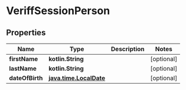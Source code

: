
# VeriffSessionPerson

## Properties
| Name | Type | Description | Notes |
| ------------ | ------------- | ------------- | ------------- |
| **firstName** | **kotlin.String** |  |  [optional] |
| **lastName** | **kotlin.String** |  |  [optional] |
| **dateOfBirth** | [**java.time.LocalDate**](java.time.LocalDate.md) |  |  [optional] |



